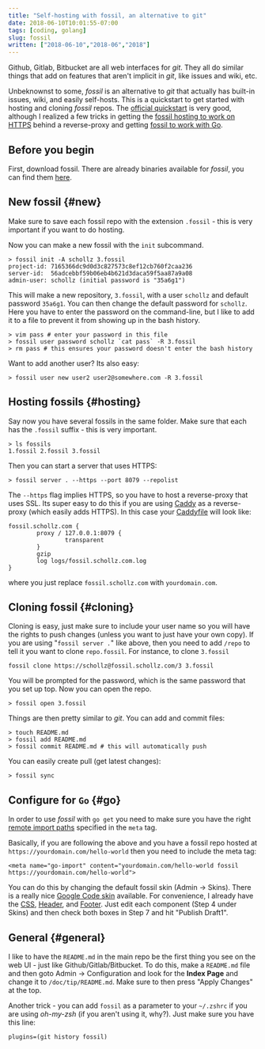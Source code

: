 ```yaml
---
title: "Self-hosting with fossil, an alternative to git"
date: 2018-06-10T10:01:55-07:00
tags: [coding, golang]
slug: fossil
written: ["2018-06-10","2018-06","2018"]
---
```


Github, Gitlab, Bitbucket are all web interfaces for *git*. They all do similar things that add on features that aren't implicit in *git*, like issues and wiki, etc. 

Unbeknownst to some, *fossil* is an alternative to *git* that actually has built-in issues, wiki, and easily self-hosts. This is a quickstart to get started with hosting and cloning *fossil* repos. The [official quickstart](http://www.fossil-scm.org/index.html/doc/2010-01-01/www/quickstart.wiki) is very good, although I realized a few tricks in getting the [fossil hosting to work on HTTPS](#hosting) behind a reverse-proxy and getting [fossil to work with Go](#go).

## Before you begin 

First, download fossil. There are already binaries available for *fossil*, you can find them [here](https://www.fossil-scm.org/xfer/uv/download.html).

## New fossil {#new}

Make sure to save each fossil repo with the extension `.fossil` - this is very important if you want to do hosting.

Now you can make a new fossil with the `init` subcommand.

```
> fossil init -A schollz 3.fossil
project-id: 7165366dc9d0d3c827573c8ef12cb760f2caa236
server-id:  56adcebbf59b06eb4b621d3daca59f5aa87a9a08
admin-user: schollz (initial password is "35a6g1")
```

This will make a new repository, `3.fossil`, with a user `schollz` and default password `35a6g1`. You can then change the default password for `schollz`. Here you have to enter the password on the command-line, but I like to add it to a file to prevent it from showing up in the bash history.

```
> vim pass # enter your password in this file
> fossil user password schollz `cat pass` -R 3.fossil
> rm pass # this ensures your password doesn't enter the bash history
```

Want to add another user? Its also easy:

```
> fossil user new user2 user2@somewhere.com -R 3.fossil
```

## Hosting fossils {#hosting}

Say now you have several fossils in the same folder. Make sure that each has the `.fossil` suffix - this is very important.

```
> ls fossils
1.fossil 2.fossil 3.fossil
```

Then you can start a server that uses HTTPS:

```
> fossil server . --https --port 8079 --repolist
```

The `--https` flag implies HTTPS, so you have to host a reverse-proxy that uses SSL. Its super easy to do this if you are using [Caddy](https://caddyserver.com/download) as a reverse-proxy (which easily adds HTTPS). In this case your [Caddyfile](https://caddyserver.com/tutorial/caddyfile) will look like:

```
fossil.schollz.com {
        proxy / 127.0.0.1:8079 {
                transparent
        }
        gzip
        log logs/fossil.schollz.com.log
}
```

where you just replace `fossil.schollz.com` with `yourdomain.com`.


## Cloning fossil {#cloning}

Cloning is easy, just make sure to include your user name so you will have the rights to push changes (unless you want to just have your own copy). If you are using "`fossil server .`" like above, then you need to add `/repo` to tell it you want to clone `repo.fossil`. For instance, to clone `3.fossil`

```
fossil clone https://schollz@fossil.schollz.com/3 3.fossil
```

You will be prompted for the password, which is the same password that you set up top. Now you can open the repo.

```
> fossil open 3.fossil
```

Things are then pretty similar to *git*. You can add and commit files:

```
> touch README.md
> fossil add README.md
> fossil commit README.md # this will automatically push
```

You can easily create pull (get latest changes):

```
> fossil sync
```


## Configure for `Go` {#go}

In order to use *fossil* with `go get` you need to make sure you have the right [remote import paths](https://golang.org/cmd/go/#hdr-Remote_import_paths) specified in the `meta` tag.

Basically, if you are following the above and you have a fossil repo hosted at `https://yourdomain.com/hello-world` then you need to include the meta tag:

```
<meta name="go-import" content="yourdomain.com/hello-world fossil https://yourdomain.com/hello-world">
```

You can do this by changing the default fossil skin (Admin -> Skins). There is a really nice [Google Code skin](http://fossil.include-once.org/fossil-skins/raw/googlecode.txt?name=1c1738c248dc1f5784e402a466e926bfd9a703e4) available. For convenience, I already have the [CSS](https://cowyo.com/fossil_css/raw), [Header](https://cowyo.com/fossil_header/raw), and [Footer](https://cowyo.com/fossil_footer/raw). Just edit each component (Step 4 under Skins) and then check both boxes in Step 7 and hit "Publish Draft1".


## General {#general}

I like to have the `README.md` in the main repo be the first thing you see on the web UI - just like Github/Gitlab/Bitbucket. To do this, make a `README.md` file and then goto Admin -> Configuration and look for the **Index Page** and change it to `/doc/tip/README.md`. Make sure to then press "Apply Changes" at the top.

Another trick - you can add `fossil` as a parameter to your `~/.zshrc` if
you are using *oh-my-zsh* (if you aren't using it, why?). Just make sure
you have this line:

``` 
plugins=(git history fossil) 
```